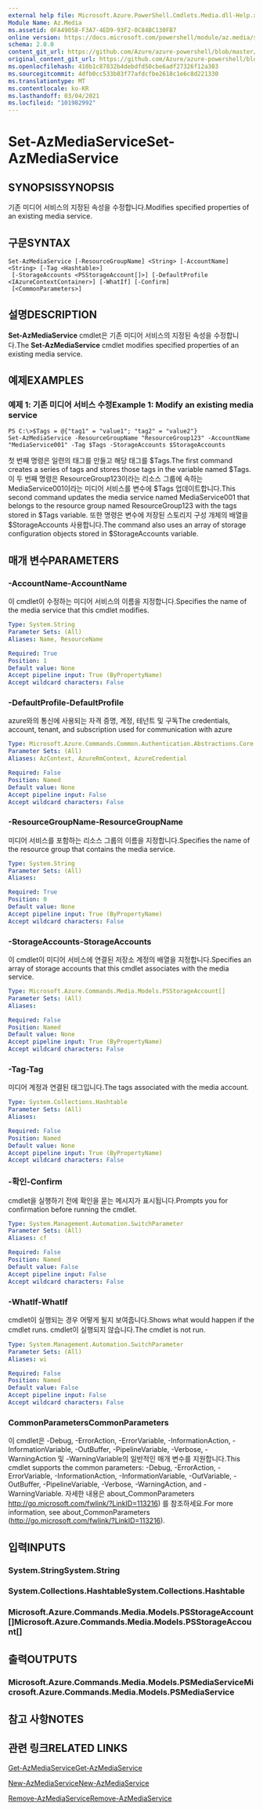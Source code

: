 ```yaml
---
external help file: Microsoft.Azure.PowerShell.Cmdlets.Media.dll-Help.xml
Module Name: Az.Media
ms.assetid: 0FA49058-F3A7-4ED9-93F2-0C84BC130FB7
online version: https://docs.microsoft.com/powershell/module/az.media/set-azmediaservice
schema: 2.0.0
content_git_url: https://github.com/Azure/azure-powershell/blob/master/src/Media/Media/help/Set-AzMediaService.md
original_content_git_url: https://github.com/Azure/azure-powershell/blob/master/src/Media/Media/help/Set-AzMediaService.md
ms.openlocfilehash: 410b1c87832b4debdfd50cbe6adf27326f12a303
ms.sourcegitcommit: 4dfb0cc533b83f77afdcfbe2618c1e6c8d221330
ms.translationtype: MT
ms.contentlocale: ko-KR
ms.lasthandoff: 03/04/2021
ms.locfileid: "101982992"
---
```

# <span data-ttu-id="f5cd4-101">Set-AzMediaService</span><span class="sxs-lookup"><span data-stu-id="f5cd4-101">Set-AzMediaService</span></span>

## <span data-ttu-id="f5cd4-102">SYNOPSIS</span><span class="sxs-lookup"><span data-stu-id="f5cd4-102">SYNOPSIS</span></span>
<span data-ttu-id="f5cd4-103">기존 미디어 서비스의 지정된 속성을 수정합니다.</span><span class="sxs-lookup"><span data-stu-id="f5cd4-103">Modifies specified properties of an existing media service.</span></span>

## <span data-ttu-id="f5cd4-104">구문</span><span class="sxs-lookup"><span data-stu-id="f5cd4-104">SYNTAX</span></span>

```
Set-AzMediaService [-ResourceGroupName] <String> [-AccountName] <String> [-Tag <Hashtable>]
 [-StorageAccounts <PSStorageAccount[]>] [-DefaultProfile <IAzureContextContainer>] [-WhatIf] [-Confirm]
 [<CommonParameters>]
```

## <span data-ttu-id="f5cd4-105">설명</span><span class="sxs-lookup"><span data-stu-id="f5cd4-105">DESCRIPTION</span></span>
<span data-ttu-id="f5cd4-106">**Set-AzMediaService** cmdlet은 기존 미디어 서비스의 지정된 속성을 수정합니다.</span><span class="sxs-lookup"><span data-stu-id="f5cd4-106">The **Set-AzMediaService** cmdlet modifies specified properties of an existing media service.</span></span>

## <span data-ttu-id="f5cd4-107">예제</span><span class="sxs-lookup"><span data-stu-id="f5cd4-107">EXAMPLES</span></span>

### <span data-ttu-id="f5cd4-108">예제 1: 기존 미디어 서비스 수정</span><span class="sxs-lookup"><span data-stu-id="f5cd4-108">Example 1: Modify an existing media service</span></span>
```
PS C:\>$Tags = @{"tag1" = "value1"; "tag2" = "value2"}
Set-AzMediaService -ResourceGroupName "ResourceGroup123" -AccountName "MediaService001" -Tag $Tags -StorageAccounts $StorageAccounts
```

<span data-ttu-id="f5cd4-109">첫 번째 명령은 일련의 태그를 만들고 해당 태그를 $Tags.</span><span class="sxs-lookup"><span data-stu-id="f5cd4-109">The first command creates a series of tags and stores those tags in the variable named $Tags.</span></span>
<span data-ttu-id="f5cd4-110">이 두 번째 명령은 ResourceGroup123이라는 리소스 그룹에 속하는 MediaService001이라는 미디어 서비스를 변수에 $Tags 업데이트합니다.</span><span class="sxs-lookup"><span data-stu-id="f5cd4-110">This second command updates the media service named MediaService001 that belongs to the resource group named ResourceGroup123 with the tags stored in $Tags variable.</span></span>
<span data-ttu-id="f5cd4-111">또한 명령은 변수에 저장된 스토리지 구성 개체의 배열을 $StorageAccounts 사용합니다.</span><span class="sxs-lookup"><span data-stu-id="f5cd4-111">The command also uses an array of storage configuration objects stored in $StorageAccounts variable.</span></span>

## <span data-ttu-id="f5cd4-112">매개 변수</span><span class="sxs-lookup"><span data-stu-id="f5cd4-112">PARAMETERS</span></span>

### <span data-ttu-id="f5cd4-113">-AccountName</span><span class="sxs-lookup"><span data-stu-id="f5cd4-113">-AccountName</span></span>
<span data-ttu-id="f5cd4-114">이 cmdlet이 수정하는 미디어 서비스의 이름을 지정합니다.</span><span class="sxs-lookup"><span data-stu-id="f5cd4-114">Specifies the name of the media service that this cmdlet modifies.</span></span>

```yaml
Type: System.String
Parameter Sets: (All)
Aliases: Name, ResourceName

Required: True
Position: 1
Default value: None
Accept pipeline input: True (ByPropertyName)
Accept wildcard characters: False
```

### <span data-ttu-id="f5cd4-115">-DefaultProfile</span><span class="sxs-lookup"><span data-stu-id="f5cd4-115">-DefaultProfile</span></span>
<span data-ttu-id="f5cd4-116">azure와의 통신에 사용되는 자격 증명, 계정, 테넌트 및 구독</span><span class="sxs-lookup"><span data-stu-id="f5cd4-116">The credentials, account, tenant, and subscription used for communication with azure</span></span>

```yaml
Type: Microsoft.Azure.Commands.Common.Authentication.Abstractions.Core.IAzureContextContainer
Parameter Sets: (All)
Aliases: AzContext, AzureRmContext, AzureCredential

Required: False
Position: Named
Default value: None
Accept pipeline input: False
Accept wildcard characters: False
```

### <span data-ttu-id="f5cd4-117">-ResourceGroupName</span><span class="sxs-lookup"><span data-stu-id="f5cd4-117">-ResourceGroupName</span></span>
<span data-ttu-id="f5cd4-118">미디어 서비스를 포함하는 리소스 그룹의 이름을 지정합니다.</span><span class="sxs-lookup"><span data-stu-id="f5cd4-118">Specifies the name of the resource group that contains the media service.</span></span>

```yaml
Type: System.String
Parameter Sets: (All)
Aliases:

Required: True
Position: 0
Default value: None
Accept pipeline input: True (ByPropertyName)
Accept wildcard characters: False
```

### <span data-ttu-id="f5cd4-119">-StorageAccounts</span><span class="sxs-lookup"><span data-stu-id="f5cd4-119">-StorageAccounts</span></span>
<span data-ttu-id="f5cd4-120">이 cmdlet이 미디어 서비스에 연결된 저장소 계정의 배열을 지정합니다.</span><span class="sxs-lookup"><span data-stu-id="f5cd4-120">Specifies an array of storage accounts that this cmdlet associates with the media service.</span></span>

```yaml
Type: Microsoft.Azure.Commands.Media.Models.PSStorageAccount[]
Parameter Sets: (All)
Aliases:

Required: False
Position: Named
Default value: None
Accept pipeline input: True (ByPropertyName)
Accept wildcard characters: False
```

### <span data-ttu-id="f5cd4-121">-Tag</span><span class="sxs-lookup"><span data-stu-id="f5cd4-121">-Tag</span></span>
<span data-ttu-id="f5cd4-122">미디어 계정과 연결된 태그입니다.</span><span class="sxs-lookup"><span data-stu-id="f5cd4-122">The tags associated with the media account.</span></span>

```yaml
Type: System.Collections.Hashtable
Parameter Sets: (All)
Aliases:

Required: False
Position: Named
Default value: None
Accept pipeline input: True (ByPropertyName)
Accept wildcard characters: False
```

### <span data-ttu-id="f5cd4-123">-확인</span><span class="sxs-lookup"><span data-stu-id="f5cd4-123">-Confirm</span></span>
<span data-ttu-id="f5cd4-124">cmdlet을 실행하기 전에 확인을 묻는 메시지가 표시됩니다.</span><span class="sxs-lookup"><span data-stu-id="f5cd4-124">Prompts you for confirmation before running the cmdlet.</span></span>

```yaml
Type: System.Management.Automation.SwitchParameter
Parameter Sets: (All)
Aliases: cf

Required: False
Position: Named
Default value: False
Accept pipeline input: False
Accept wildcard characters: False
```

### <span data-ttu-id="f5cd4-125">-WhatIf</span><span class="sxs-lookup"><span data-stu-id="f5cd4-125">-WhatIf</span></span>
<span data-ttu-id="f5cd4-126">cmdlet이 실행되는 경우 어떻게 될지 보여줍니다.</span><span class="sxs-lookup"><span data-stu-id="f5cd4-126">Shows what would happen if the cmdlet runs.</span></span>
<span data-ttu-id="f5cd4-127">cmdlet이 실행되지 않습니다.</span><span class="sxs-lookup"><span data-stu-id="f5cd4-127">The cmdlet is not run.</span></span>

```yaml
Type: System.Management.Automation.SwitchParameter
Parameter Sets: (All)
Aliases: wi

Required: False
Position: Named
Default value: False
Accept pipeline input: False
Accept wildcard characters: False
```

### <span data-ttu-id="f5cd4-128">CommonParameters</span><span class="sxs-lookup"><span data-stu-id="f5cd4-128">CommonParameters</span></span>
<span data-ttu-id="f5cd4-129">이 cmdlet은 -Debug, -ErrorAction, -ErrorVariable, -InformationAction, -InformationVariable, -OutBuffer, -PipelineVariable, -Verbose, -WarningAction 및 -WarningVariable의 일반적인 매개 변수를 지원합니다.</span><span class="sxs-lookup"><span data-stu-id="f5cd4-129">This cmdlet supports the common parameters: -Debug, -ErrorAction, -ErrorVariable, -InformationAction, -InformationVariable, -OutVariable, -OutBuffer, -PipelineVariable, -Verbose, -WarningAction, and -WarningVariable.</span></span> <span data-ttu-id="f5cd4-130">자세한 내용은 about_CommonParameters http://go.microsoft.com/fwlink/?LinkID=113216) 를 참조하세요.</span><span class="sxs-lookup"><span data-stu-id="f5cd4-130">For more information, see about_CommonParameters (http://go.microsoft.com/fwlink/?LinkID=113216).</span></span>

## <span data-ttu-id="f5cd4-131">입력</span><span class="sxs-lookup"><span data-stu-id="f5cd4-131">INPUTS</span></span>

### <span data-ttu-id="f5cd4-132">System.String</span><span class="sxs-lookup"><span data-stu-id="f5cd4-132">System.String</span></span>

### <span data-ttu-id="f5cd4-133">System.Collections.Hashtable</span><span class="sxs-lookup"><span data-stu-id="f5cd4-133">System.Collections.Hashtable</span></span>

### <span data-ttu-id="f5cd4-134">Microsoft.Azure.Commands.Media.Models.PSStorageAccount[]</span><span class="sxs-lookup"><span data-stu-id="f5cd4-134">Microsoft.Azure.Commands.Media.Models.PSStorageAccount[]</span></span>

## <span data-ttu-id="f5cd4-135">출력</span><span class="sxs-lookup"><span data-stu-id="f5cd4-135">OUTPUTS</span></span>

### <span data-ttu-id="f5cd4-136">Microsoft.Azure.Commands.Media.Models.PSMediaService</span><span class="sxs-lookup"><span data-stu-id="f5cd4-136">Microsoft.Azure.Commands.Media.Models.PSMediaService</span></span>

## <span data-ttu-id="f5cd4-137">참고 사항</span><span class="sxs-lookup"><span data-stu-id="f5cd4-137">NOTES</span></span>

## <span data-ttu-id="f5cd4-138">관련 링크</span><span class="sxs-lookup"><span data-stu-id="f5cd4-138">RELATED LINKS</span></span>

[<span data-ttu-id="f5cd4-139">Get-AzMediaService</span><span class="sxs-lookup"><span data-stu-id="f5cd4-139">Get-AzMediaService</span></span>](./Get-AzMediaService.md)

[<span data-ttu-id="f5cd4-140">New-AzMediaService</span><span class="sxs-lookup"><span data-stu-id="f5cd4-140">New-AzMediaService</span></span>](./New-AzMediaService.md)

[<span data-ttu-id="f5cd4-141">Remove-AzMediaService</span><span class="sxs-lookup"><span data-stu-id="f5cd4-141">Remove-AzMediaService</span></span>](./Remove-AzMediaService.md)


